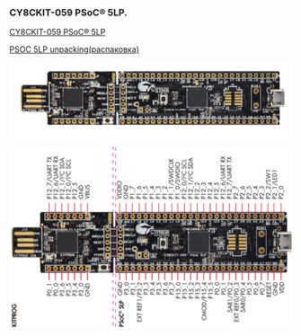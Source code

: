 ###   CY8CKIT-059 PSoC® 5LP.  

[CY8CKIT-059 PSoC® 5LP](https://www.cypress.com/documentation/development-kitsboards/cy8ckit-059-psoc-5lp-prototyping-kit-onboard-programmer-and)  

[PSOC 5LP unpacking(распаковка)](https://false.ekta.is/2015/08/cypress-cy8ckit-059-psoc-5lp-proto-kit-first-impressions/)  

![alt-текст](https://github.com/PivnevNikolay/CY8CKIT-059-PSoC-5LP/blob/master/FOTO/001.jpg)  

![alt-текст](https://github.com/PivnevNikolay/CY8CKIT-059-PSoC-5LP/blob/master/FOTO/002.jpg)  
  

 


